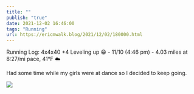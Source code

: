 ```yaml
---
title: ""
publish: "true"
date: 2021-12-02 16:46:00
tags: "Running"
url: https://ericmwalk.blog/2021/12/02/180000.html
---
```


Running Log: 4x4x40 +4 Leveling up 😁 - 11/10 (4:46 pm) - 4.03 miles at 8:27/mi pace, 41°F ☁️

Had some time while my girls were at dance so I decided to keep going.

![](https://ericmwalk.blog/uploads/2021/ea982fe614.jpg)